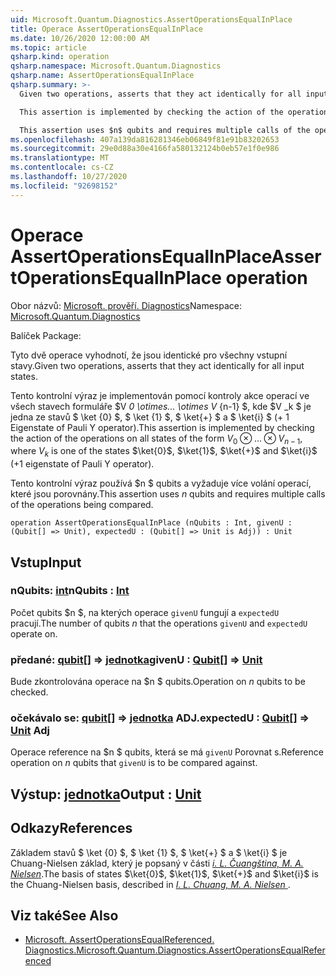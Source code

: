 ```yaml
---
uid: Microsoft.Quantum.Diagnostics.AssertOperationsEqualInPlace
title: Operace AssertOperationsEqualInPlace
ms.date: 10/26/2020 12:00:00 AM
ms.topic: article
qsharp.kind: operation
qsharp.namespace: Microsoft.Quantum.Diagnostics
qsharp.name: AssertOperationsEqualInPlace
qsharp.summary: >-
  Given two operations, asserts that they act identically for all input states.

  This assertion is implemented by checking the action of the operations on all states of the form $V_0 \otimes ... \otimes V_{n-1}$, where $V_k$ is one of the states $\ket{0}$, $\ket{1}$, $\ket{+}$ and $\ket{i}$ (+1 eigenstate of Pauli Y operator).

  This assertion uses $n$ qubits and requires multiple calls of the operations being compared.
ms.openlocfilehash: 407a139da816281346eb06849f81e91b83202653
ms.sourcegitcommit: 29e0d88a30e4166fa580132124b0eb57e1f0e986
ms.translationtype: MT
ms.contentlocale: cs-CZ
ms.lasthandoff: 10/27/2020
ms.locfileid: "92698152"
---
```

# <a name="assertoperationsequalinplace-operation"></a><span data-ttu-id="b87f9-102">Operace AssertOperationsEqualInPlace</span><span class="sxs-lookup"><span data-stu-id="b87f9-102">AssertOperationsEqualInPlace operation</span></span>

<span data-ttu-id="b87f9-103">Obor názvů: [Microsoft. prověří. Diagnostics](xref:Microsoft.Quantum.Diagnostics)</span><span class="sxs-lookup"><span data-stu-id="b87f9-103">Namespace: [Microsoft.Quantum.Diagnostics](xref:Microsoft.Quantum.Diagnostics)</span></span>

<span data-ttu-id="b87f9-104">Balíček [](https://nuget.org/packages/)</span><span class="sxs-lookup"><span data-stu-id="b87f9-104">Package: [](https://nuget.org/packages/)</span></span>


<span data-ttu-id="b87f9-105">Tyto dvě operace vyhodnotí, že jsou identické pro všechny vstupní stavy.</span><span class="sxs-lookup"><span data-stu-id="b87f9-105">Given two operations, asserts that they act identically for all input states.</span></span>

<span data-ttu-id="b87f9-106">Tento kontrolní výraz je implementován pomocí kontroly akce operací ve všech stavech formuláře $V _0 \otimes... \otimes V_ {n-1} $, kde $V _k $ je jedna ze stavů $ \ket {0} $, $ \ket {1} $, $ \ket{+} $ a $ \ket{i} $ (+ 1 Eigenstate of Pauli Y operator).</span><span class="sxs-lookup"><span data-stu-id="b87f9-106">This assertion is implemented by checking the action of the operations on all states of the form $V_0 \otimes ... \otimes V_{n-1}$, where $V_k$ is one of the states $\ket{0}$, $\ket{1}$, $\ket{+}$ and $\ket{i}$ (+1 eigenstate of Pauli Y operator).</span></span>

<span data-ttu-id="b87f9-107">Tento kontrolní výraz používá $n $ qubits a vyžaduje více volání operací, které jsou porovnány.</span><span class="sxs-lookup"><span data-stu-id="b87f9-107">This assertion uses $n$ qubits and requires multiple calls of the operations being compared.</span></span>

```qsharp
operation AssertOperationsEqualInPlace (nQubits : Int, givenU : (Qubit[] => Unit), expectedU : (Qubit[] => Unit is Adj)) : Unit
```


## <a name="input"></a><span data-ttu-id="b87f9-108">Vstup</span><span class="sxs-lookup"><span data-stu-id="b87f9-108">Input</span></span>

### <a name="nqubits--int"></a><span data-ttu-id="b87f9-109">nQubits: [int](xref:microsoft.quantum.lang-ref.int)</span><span class="sxs-lookup"><span data-stu-id="b87f9-109">nQubits : [Int](xref:microsoft.quantum.lang-ref.int)</span></span>

<span data-ttu-id="b87f9-110">Počet qubits $n $, na kterých operace `givenU` fungují a `expectedU` pracují.</span><span class="sxs-lookup"><span data-stu-id="b87f9-110">The number of qubits $n$ that the operations `givenU` and `expectedU` operate on.</span></span>


### <a name="givenu--qubit--unit"></a><span data-ttu-id="b87f9-111">předané: [qubit](xref:microsoft.quantum.lang-ref.qubit)[] => [jednotka](xref:microsoft.quantum.lang-ref.unit)</span><span class="sxs-lookup"><span data-stu-id="b87f9-111">givenU : [Qubit](xref:microsoft.quantum.lang-ref.qubit)[] => [Unit](xref:microsoft.quantum.lang-ref.unit)</span></span> 

<span data-ttu-id="b87f9-112">Bude zkontrolována operace na $n $ qubits.</span><span class="sxs-lookup"><span data-stu-id="b87f9-112">Operation on $n$ qubits to be checked.</span></span>


### <a name="expectedu--qubit--unit-adj"></a><span data-ttu-id="b87f9-113">očekávalo se: [qubit](xref:microsoft.quantum.lang-ref.qubit)[] => [jednotka](xref:microsoft.quantum.lang-ref.unit) ADJ.</span><span class="sxs-lookup"><span data-stu-id="b87f9-113">expectedU : [Qubit](xref:microsoft.quantum.lang-ref.qubit)[] => [Unit](xref:microsoft.quantum.lang-ref.unit) Adj</span></span>

<span data-ttu-id="b87f9-114">Operace reference na $n $ qubits, která se má `givenU` Porovnat s.</span><span class="sxs-lookup"><span data-stu-id="b87f9-114">Reference operation on $n$ qubits that `givenU` is to be compared against.</span></span>



## <a name="output--unit"></a><span data-ttu-id="b87f9-115">Výstup: [jednotka](xref:microsoft.quantum.lang-ref.unit)</span><span class="sxs-lookup"><span data-stu-id="b87f9-115">Output : [Unit](xref:microsoft.quantum.lang-ref.unit)</span></span>



## <a name="references"></a><span data-ttu-id="b87f9-116">Odkazy</span><span class="sxs-lookup"><span data-stu-id="b87f9-116">References</span></span>

<span data-ttu-id="b87f9-117">Základem stavů $ \ket {0} $, $ \ket {1} $, $ \ket{+} $ a $ \ket{i} $ je Chuang-Nielsen základ, který je popsaný v části [ *i. L. Čuangština, M. A. Nielsen*](https://arxiv.org/abs/quant-ph/9610001).</span><span class="sxs-lookup"><span data-stu-id="b87f9-117">The basis of states $\ket{0}$, $\ket{1}$, $\ket{+}$ and $\ket{i}$ is the Chuang-Nielsen basis, described in [ *I. L. Chuang, M. A. Nielsen* ](https://arxiv.org/abs/quant-ph/9610001).</span></span>

## <a name="see-also"></a><span data-ttu-id="b87f9-118">Viz také</span><span class="sxs-lookup"><span data-stu-id="b87f9-118">See Also</span></span>

- [<span data-ttu-id="b87f9-119">Microsoft. AssertOperationsEqualReferenced. Diagnostics.</span><span class="sxs-lookup"><span data-stu-id="b87f9-119">Microsoft.Quantum.Diagnostics.AssertOperationsEqualReferenced</span></span>](xref:Microsoft.Quantum.Diagnostics.AssertOperationsEqualReferenced)